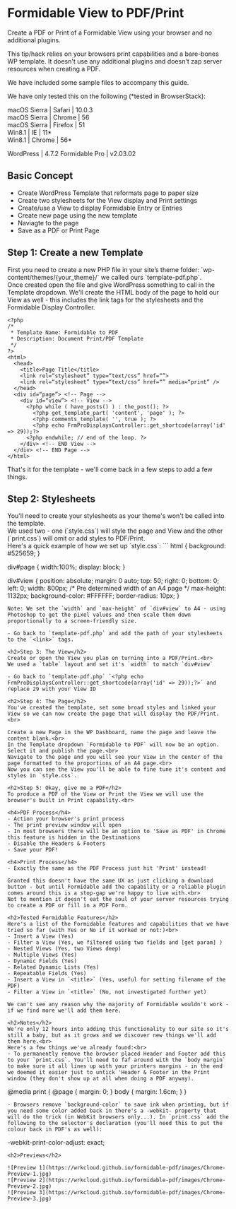 # Formidable View to PDF/Print
Create a PDF or Print of a Formidable View using your browser and no additional plugins.

This tip/hack relies on your browsers print capabilities and a bare-bones WP template. It doesn't use any additional plugins and doesn't zap server resources when creating a PDF.

We have included some sample files to accompany this guide.

We have only tested this on the following (*tested in BrowserStack):

macOS Sierra | Safari | 10.0.3<br>
macOS Sierra | Chrome | 56<br>
macOS Sierra | Firefox | 51<br>
Win8.1 | IE | 11* <br>
Win8.1 | Chrome | 56* <br>

WordPress | 4.7.2
Formidable Pro | v2.03.02

<h2>Basic Concept</h2>

- Create WordPress Template that reformats page to paper size
- Create two stylesheets for the View display and Print settings
- Create/use a View to display Formidable Entry or Entries
- Create new page using the new template
- Naviagte to the page
- Save as a PDF or Print Page

<h2>Step 1: Create a new Template</h2>
First you need to create a new PHP file in your site’s theme folder: `wp-content/themes/{your_theme}/` we called ours `template-pdf.php`.<br>Once created open the file and give WordPress something to call in the Template dropdown. We'll create the HTML body of the page to hold our View as well - this includes the link tags for the stylesheets and the Formidable Display Controller.

```
<?php
/*
 * Template Name: Formidable to PDF
 * Description: Document Print/PDF Template
 */
?>
<html>
  <head>
    <title>Page Title</title>
    <link rel=“stylesheet” type=“text/css” href=“”>
    <link rel=“stylesheet” type=“text/css” href=“” media=“print” />
  </head>
  <div id=“page”> <!-- Page -->
    <div id=“view”> <!-- View -->
      <?php while ( have_posts() ) : the_post(); ?>
        <?php get_template_part( 'content', 'page' ); ?>
        <?php comments_template( '', true ); ?>
        <?php echo FrmProDisplaysController::get_shortcode(array('id' => 29));?>
      <?php endwhile; // end of the loop. ?>
    </div> <!-- END View -->
  </div> <!-- END Page -->
</html>
```
That's it for the template - we'll come back in a few steps to add a few things.

<h2>Step 2: Stylesheets</h2>
You'll need to create your stylesheets as your theme's won't be called into the template.<br>
We used two - one (`style.css`) will style the page and View and the other (`print.css`) will omit or add styles to PDF/Print.<br>
Here's a quick example of how we set up `style.css`:
```
html {
   background: #525659;
}

div#page {
   width:100%;
   display: block;
}

div#view {
   position: absolute;
   margin: 0 auto;
   top: 50;
   right: 0;
   bottom: 0;
   left: 0;
   width: 800px; /* Pre determined width of an A4 page */
   max-height: 1132px; 
   background-color: #FFFFFF;
   border-radius: 10px;
}
```
Note: We set the `width` and `max-height` of `div#view` to A4 - using Photoshop to get the pixel values and then scale them down proportionally to a screen-friendly size.

- Go back to `template-pdf.php` and add the path of your stylesheets to the `<link>` tags.

<h2>Step 3: The View</h2>
Create or open the View you plan on turning into a PDF/Print.<br>
We used a `table` layout and set it's `width` to match `div#view`

- Go back to `template-pdf.php` `<?php echo FrmProDisplaysController::get_shortcode(array('id' => 29));?>` and replace 29 with your View ID

<h2>Step 4: The Page</h2>
You've created the template, set some broad styles and linked your View so we can now create the page that will display the PDF/Print.<br>

Create a new Page in the WP Dashboard, name the page and leave the content blank.<br>
In the Template dropdown `Formidable to PDF` will now be an option. Select it and publish the page.<br>
Navigate to the page and you will see your View in the center of the page formatted to the proportions of an A4 page.<br>
Now you can see the View you'll be able to fine tune it's content and styles in `style.css`.

<h2>Step 5: Okay, give me a PDF</h2>
To produce a PDF of the View or Print the View we will use the browser's built in Print capability.<br>

<h4>PDF Process</h4>
- Action your browser's print process
- The print preview window will open
- In most browsers there will be an option to 'Save as PDF' in Chrome this feature is hidden in the Destinations
- Disable the Headers & Footers
- Save your PDF!

<h4>Print Process</h4>
- Exactly the same as the PDF Process just hit 'Print' instead!

Granted this doesn't have the same UX as just clicking a download button - but until Formidable add the capability or a reliable plugin comes around this is a stop-gap we're happy to live with.<br>
Not to mention it doesn't eat the soul of your server resources trying to create a PDF or fill in a PDF Form.

<h2>Tested Formidable Features</h2>
Here's a list of the Formidable features and capabilities that we have tried so far (with Yes or No if it worked or not:)<br>
- Insert a View (Yes)
- Filter a View (Yes, we filtered using two fields and [get param] )
- Nested Views (Yes, two Views deep)
- Multiple Views (Yes)
- Dynamic Fields (Yes)
- Related Dynamic Lists (Yes)
- Repeatable Fields (Yes)
- Insert a View in `<title>` (Yes, useful for setting filename of the PDF)
- Filter a View in `<title>` (No, not investigated further yet)

We can't see any reason why the majority of Formidable wouldn't work - if we find more we'll add them here.

<h2>Notes</h2>
We're only 12 hours into adding this functionality to our site so it's still a baby, but as it grows and we discover new things we'll add them here.<br>
Here's a few things we've already found:<br>
- To permanently remove the browser placed Header and Footer add this to your `print.css`. You'll need to faf around with the `body margin` to make sure it all lines up with your printers margins - in the end we deemed it easier just to untick 'Header & Footer in the Print window (they don't show up at all when doing a PDF anyway). 
```
@media print {
  @page { margin: 0; }
  body { margin: 1.6cm; }
}
```
- Browsers remove `background-color` to save ink when printing, but if you need some color added back in there's a -webkit- property that will do the trick (in WebKit browsers only...). In `print.css` add the following to the selector's declaration (you'll need this to put the colour back in PDF's as well):
```
-webkit-print-color-adjust: exact;
````
<h2>Previews</h2>

![Preview 1](https://wrkcloud.github.io/formidable-pdf/images/Chrome-Preview-1.jpg)
![Preview 2](https://wrkcloud.github.io/formidable-pdf/images/Chrome-Preview-2.jpg)
![Preview 3](https://wrkcloud.github.io/formidable-pdf/images/Chrome-Preview-3.jpg)








